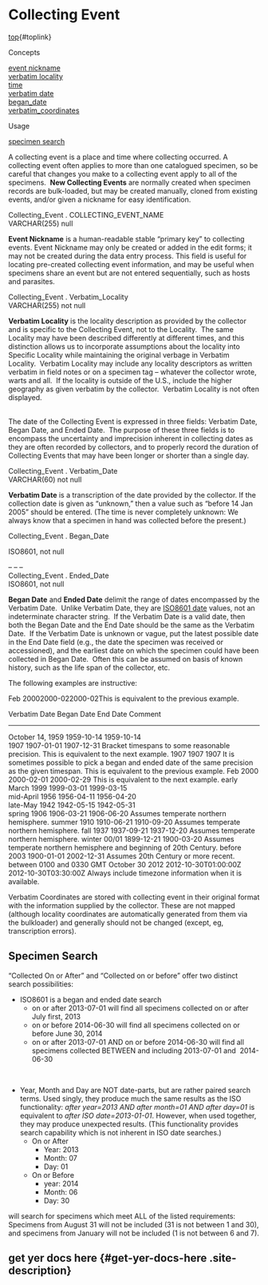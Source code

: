 # Collecting Event 

<div class="entry-content">

[]()[top](#top){#toplink}

<div class="anchors">

<div class="anchortitle">

Concepts

</div>

[event nickname](#event_name)\
[verbatim locality](#verbatim_locality)\
[time](#time)\
[verbatim date](#verbatim_date)\
[began\_date](#began_date)\
[verbatim\_coordinates](#verbatim_coordinates)

<div class="anchortitle">

Usage

</div>

[specimen search](#ssearch)

</div>

A collecting event is a place and time where collecting occurred. A
collecting event often applies to more than one catalogued specimen, so
be careful that changes you make to a collecting event apply to all of
the specimens.  **New Collecting Events** are normally created when
specimen records are bulk-loaded, but may be created manually, cloned
from existing events, and/or given a nickname for easy identification.

[]()

<div class="fldDef">

Collecting\_Event . COLLECTING\_EVENT\_NAME\
VARCHAR(255) null

</div>

**Event Nickname** is a human-readable stable “primary key” to
collecting events. Event Nickname may only be created or added in the
edit forms; it may not be created during the data entry process. This
field is useful for locating pre-created collecting event information,
and may be useful when specimens share an event but are not entered
sequentially, such as hosts and parasites.

[]()

<div class="fldDef">

Collecting\_Event . Verbatim\_Locality\
VARCHAR(255) not null

</div>

**Verbatim Locality** is the locality description as provided by the
collector and is specific to the Collecting Event, not to the Locality. 
The same Locality may have been described differently at different
times, and this distinction allows us to incorporate assumptions about
the locality into Specific Locality while maintaining the original
verbage in Verbatim Locality.  Verbatim Locality may include any
locality descriptors as written verbatim in field notes or on a specimen
tag – whatever the collector wrote, warts and all.  If the locality is
outside of the U.S., include the higher geography as given verbatim by
the collector.  Verbatim Locality is not often displayed.

[]()\
The date of the Collecting Event is expressed in three fields: Verbatim
Date, Began Date, and Ended Date.  The purpose of these three fields is
to encompass the uncertainty and imprecision inherent in collecting
dates as they are often recorded by collectors, and to properly record
the duration of Collecting Events that may have been longer or shorter
than a single day.

[]()

<div class="fldDef">

Collecting\_Event . Verbatim\_Date\
VARCHAR(60) not null

</div>

**Verbatim Date** is a transcription of the date provided by the
collector. If the collection date is given as “unknown,” then a value
such as “before 14 Jan 2005” should be entered. (The time is never
completely unknown: We always know that a specimen in hand was collected
before the present.)

[]()

<div class="fldDef">

Collecting\_Event . Began\_Date

</div>

<div class="fldDef">

ISO8601, not null

</div>

<div class="fldDef">

– – –\
Collecting\_Event . Ended\_Date\
ISO8601, not null

</div>

**Began Date** and **Ended Date** delimit the range of dates encompassed
by the Verbatim Date.  Unlike Verbatim Date, they are [ISO8601
date](dates) values, not an indeterminate character string.  If the
Verbatim Date is a valid date, then both the Began Date and the End Date
should be the same as the Verbatim Date.  If the Verbatim Date is
unknown or vague, put the latest possible date in the End Date field
(e.g., the date the specimen was received or accessioned), and the
earliest date on which the specimen could have been collected in Began
Date.  Often this can be assumed on basis of known history, such as the
life span of the collector, etc.

The following examples are instructive:

Feb 20002000-022000-02This is equivalent to the previous example.

  Verbatim Date                               Began Date             End Date               Comment
  ------------------------------------------- ---------------------- ---------------------- --------------------------------------------------------------------------------------------------------------------------------------------------
  October 14, 1959                            1959-10-14             1959-10-14             
  1907                                        1907-01-01             1907-12-31             Bracket timespans to some reasonable precision. This is equivalent to the next example.
  1907                                        1907                   1907                   It is sometimes possible to pick a began and ended date of the same precision as the given timespan. This is equivalent to the previous example.
  Feb 2000                                    2000-02-01             2000-02-29             This is equivalent to the next example.
  early March 1999                            1999-03-01             1999-03-15             
  mid-April 1956                              1956-04-11             1956-04-20             
  late-May 1942                               1942-05-15             1942-05-31             
  spring 1906                                 1906-03-21             1906-06-20             Assumes temperate northern hemisphere.
  summer 1910                                 1910-06-21             1910-09-20             Assumes temperate northern hemisphere.
  fall 1937                                   1937-09-21             1937-12-20             Assumes temperate northern hemisphere.
  winter 00/01                                1899-12-21             1900-03-20             Assumes temperate northern hemisphere and beginning of 20th Century.
  before 2003                                 1900-01-01             2002-12-31             Assumes 20th Century or more recent.
  between 0100 and 0330 GMT October 30 2012   2012-10-30T01:00:00Z   2012-10-30T03:30:00Z   Always include timezone information when it is available.

[]()

Verbatim Coordinates are stored with collecting event in their original
format with the information supplied by the collector. These are not
mapped (although locality coordinates are automatically generated from
them via the bulkloader) and generally should not be changed (except,
eg, transcription errors).

[]()

Specimen Search
---------------

<span id="year_collected" class="helpLink">“Collected On or
After</span>” and “Collected on or before” offer two distinct search
possibilities:

-   ISO8601 is a began and ended date search
    -   on or after 2013-07-01 will find all specimens collected on or
        after July first, 2013
    -   on or before 2014-06-30 will find all specimens collected on or
        before June 30, 2014
    -   on or after 2013-07-01 AND on or before 2014-06-30 will find all
        specimens collected BETWEEN and including 2013-07-01 and 
        2014-06-30

 

-   Year, Month and Day are NOT date-parts, but are rather paired
    search terms. Used singly, they produce much the same results as the
    ISO functionality: *after year=2013 AND after month=01 AND after
    day=01* is equivalent to *after ISO date=2013-01-01*. However, when
    used together, they may produce unexpected results. (This
    functionality provides search capability which is not inherent in
    ISO date searches.)
    -   On or After
        -   Year: 2013
        -   Month: 07
        -   Day: 01
    -   On or Before
        -   year: 2014
        -   Month: 06
        -   Day: 30

will search for specimens which meet ALL of the listed requirements:
Specimens from August 31 will not be included (31 is not between 1 and
30), and specimens from January will not be included (1 is not between 6
and 7).

</div>

</div>

</div>

</div>

<div id="secondary">

get yer docs here {#get-yer-docs-here .site-description}
-----------------

</div>

</div>
